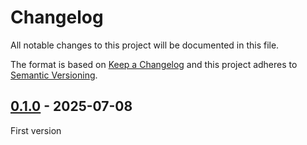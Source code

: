 <!-- deno-fmt-ignore-file -->

# Changelog
All notable changes to this project will be documented in this file.

The format is based on [Keep a Changelog](https://keepachangelog.com/)
and this project adheres to [Semantic Versioning](https://semver.org/).

## [0.1.0] - 2025-07-08
First version

[0.1.0]: https://github.com/oscarotero/toxojs/releases/tag/v0.1.0
